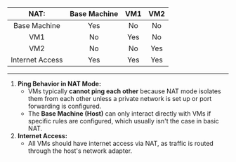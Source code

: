 |    **NAT:**     | Base Machine | VM1 | VM2 |
| :-------------: | :----------: | :-: | :-: |
|  Base Machine   |     Yes      | No  | No  |
|       VM1       |      No      | Yes | No  |
|       VM2       |      No      | No  | Yes |
| Internet Access |     Yes      | Yes | Yes |

---

1. **Ping Behavior in NAT Mode:**
    - VMs typically **cannot ping each other** because NAT mode isolates them from each other unless a private network is set up or port forwarding is configured.
    - The **Base Machine (Host)** can only interact directly with VMs if specific rules are configured, which usually isn't the case in basic NAT.
2. **Internet Access:**
    - All VMs should have internet access via NAT, as traffic is routed through the host's network adapter.